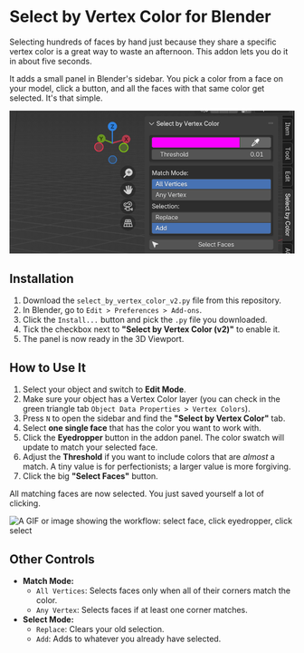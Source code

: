 # Select by Vertex Color for Blender

Selecting hundreds of faces by hand just because they share a specific vertex color is a great way to waste an afternoon. This addon lets you do it in about five seconds.

It adds a small panel in Blender's sidebar. You pick a color from a face on your model, click a button, and all the faces with that same color get selected. It's that simple.

![Screenshot of the addon's UI panel in Blender](SelectByVertexColor.png)

## Installation

1.  Download the `select_by_vertex_color_v2.py` file from this repository.
2.  In Blender, go to `Edit > Preferences > Add-ons`.
3.  Click the `Install...` button and pick the `.py` file you downloaded.
4.  Tick the checkbox next to **"Select by Vertex Color (v2)"** to enable it.
5.  The panel is now ready in the 3D Viewport.

## How to Use It

1.  Select your object and switch to **Edit Mode**.
2.  Make sure your object has a Vertex Color layer (you can check in the green triangle tab `Object Data Properties > Vertex Colors`).
3.  Press `N` to open the sidebar and find the **"Select by Vertex Color"** tab.
4.  Select **one single face** that has the color you want to work with.
5.  Click the **Eyedropper** button in the addon panel. The color swatch will update to match your selected face.
6.  Adjust the **Threshold** if you want to include colors that are *almost* a match. A tiny value is for perfectionists; a larger value is more forgiving.
7.  Click the big **"Select Faces"** button.

All matching faces are now selected. You just saved yourself a lot of clicking.

![A GIF or image showing the workflow: select face, click eyedropper, click select](URL_FOR_YOUR_WORKFLOW_IMAGE_HERE)

## Other Controls

*   **Match Mode:**
    *   `All Vertices`: Selects faces only when all of their corners match the color.
    *   `Any Vertex`: Selects faces if at least one corner matches.
*   **Select Mode:**
    *   `Replace`: Clears your old selection.
    *   `Add`: Adds to whatever you already have selected.
